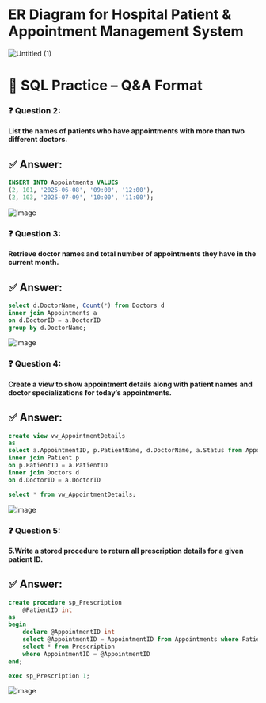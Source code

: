 # ER Diagram for Hospital Patient & Appointment Management System

![Untitled (1)](https://github.com/user-attachments/assets/b8f3542d-e6a7-44cc-b371-eee6735353dd)


# 🧠 SQL Practice – Q&A Format

### ❓ Question 2:

**List the names of patients who have appointments with more than two different doctors.**


## ✅ Answer:

```sql
INSERT INTO Appointments VALUES
(2, 101, '2025-06-08', '09:00', '12:00'),
(2, 103, '2025-07-09', '10:00', '11:00');
```

![image](https://github.com/user-attachments/assets/bc5afef8-290b-4942-af66-4914e4059cc4)

### ❓ Question 3:

**Retrieve doctor names and total number of appointments they have in the current month.**


## ✅ Answer:

```sql
select d.DoctorName, Count(*) from Doctors d 
inner join Appointments a
on d.DoctorID = a.DoctorID
group by d.DoctorName;
```
![image](https://github.com/user-attachments/assets/ecad32cc-e060-4f73-abc7-bc0df7e95ef8)

### ❓ Question 4:

**Create a view to show appointment details along with patient names and doctor specializations for today’s appointments.**


## ✅ Answer:

```sql
create view vw_AppointmentDetails
as
select a.AppointmentID, p.PatientName, d.DoctorName, a.Status from Appointments a
inner join Patient p
on p.PatientID = a.PatientID
inner join Doctors d
on d.DoctorID = a.DoctorID

select * from vw_AppointmentDetails;
```
![image](https://github.com/user-attachments/assets/2fae953e-d177-4e79-bd26-4fb1342e3ed3)


### ❓ Question 5:

**5.Write a stored procedure to return all prescription details for a given patient ID.**


## ✅ Answer:

```sql
create procedure sp_Prescription
	@PatientID int
as
begin
	declare @AppointmentID int
	select @AppointmentID = AppointmentID from Appointments where PatientID = @PatientID
	select * from Prescription 
	where AppointmentID = @AppointmentID
end;

exec sp_Prescription 1;
```
![image](https://github.com/user-attachments/assets/2c0725d0-1495-4d33-bb60-d882d37e339a)
